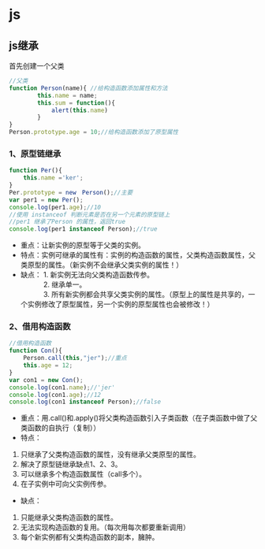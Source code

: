 # js
## js继承

首先创建一个父类
```javascript
//父类
function Person(name){ //给构造函数添加属性和方法
        this.name = name;
        this.sum = function(){
            alert(this.name)
        }
}
Person.prototype.age = 10;//给构造函数添加了原型属性
```
### 1、原型链继承
```javascript
function Per(){
    this.name ='ker';
}
Per.prototype = new　Person();//主要
var per1 = new Per();
console.log(per1.age);//10
//使用 instanceof 判断元素是否在另一个元素的原型链上
//per1 继承了Person 的属性，返回true
console.log(per1 instanceof Person);//true
```
* 重点：让新实例的原型等于父类的实例。
* 特点：实例可继承的属性有：实例的构造函数的属性，父类构造函数属性，父类原型的属性。（新实例不会继承父类实例的属性！）
* 缺点： 1. 新实例无法向父类构造函数传参。  
　　　  2. 继承单一。  
　　　  3. 所有新实例都会共享父类实例的属性。（原型上的属性是共享的，一个实例修改了原型属性，另一个实例的原型属性也会被修改！）
### 2、借用构造函数
```js
//借用构造函数
function Con(){
    Person.call(this,"jer");//重点
    this.age = 12;
}
var con1 = new Con();
console.log(con1.name);//'jer'
console.log(con1.age);//12
console.log(con1 instanceof Person);//false
```
* 重点：用.call()和.apply()将父类构造函数引入子类函数（在子类函数中做了父类函数的自执行（复制））
* 特点：
1. 只继承了父类构造函数的属性，没有继承父类原型的属性。   
2. 解决了原型链继承缺点1、2、3。  
3. 可以继承多个构造函数属性（call多个）。  
4. 在子实例中可向父实例传参。  


* 缺点：
1. 只能继承父类构造函数的属性。  
2. 无法实现构造函数的复用。（每次用每次都要重新调用）  
3. 每个新实例都有父类构造函数的副本，臃肿。

